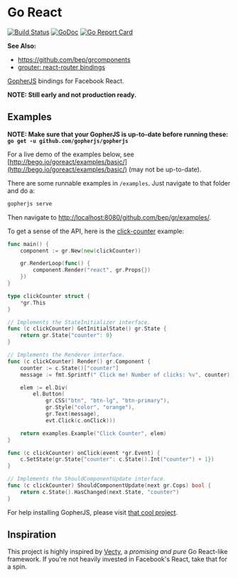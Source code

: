 # Go React

[![Build Status](https://travis-ci.org/bep/gr.svg)](https://travis-ci.org/bep/gr)
[![GoDoc](https://godoc.org/github.com/bep/gr?status.svg)](https://godoc.org/github.com/bep/gr)
[![Go Report Card](https://goreportcard.com/badge/github.com/bep/gr)](https://goreportcard.com/report/github.com/bep/gr)

**See Also:**

* https://github.com/bep/grcomponents
* [grouter: react-router bindings](https://github.com/bep/grouter)
		
[GopherJS](https://github.com/gopherjs/gopherjs) bindings for Facebook React. 

**NOTE: Still early and not production ready.**

## Examples

**NOTE: Make sure that your GopherJS is up-to-date before running these: `go get -u github.com/gopherjs/gopherjs`**

For a live demo of the examples below, see [http://bego.io/goreact/examples/basic/](http://bego.io/goreact/examples/basic/)  (may not be up-to-date).

There are some runnable examples in `/examples`. Just navigate to that folder and do a:

```bash
gopherjs serve
```
Then navigate to [http://localhost:8080/github.com/bep/gr/examples/](http://localhost:8080/github.com/bep/gr/examples/).

To get a sense of the API, here is the [click-counter](https://github.com/bep/gr/blob/master/examples/basic-click-counter/main.go) example:

```go
func main() {
	component := gr.New(new(clickCounter))

	gr.RenderLoop(func() {
		component.Render("react", gr.Props{})
	})
}

type clickCounter struct {
	*gr.This
}

// Implements the StateInitializer interface.
func (c clickCounter) GetInitialState() gr.State {
	return gr.State{"counter": 0}
}

// Implements the Renderer interface.
func (c clickCounter) Render() gr.Component {
	counter := c.State()["counter"]
	message := fmt.Sprintf(" Click me! Number of clicks: %v", counter)

	elem := el.Div(
		el.Button(
			gr.CSS("btn", "btn-lg", "btn-primary"),
			gr.Style("color", "orange"),
			gr.Text(message),
			evt.Click(c.onClick)))

	return examples.Example("Click Counter", elem)
}

func (c clickCounter) onClick(event *gr.Event) {
	c.SetState(gr.State{"counter": c.State().Int("counter") + 1})
}

// Implements the ShouldComponentUpdate interface.
func (c clickCounter) ShouldComponentUpdate(next gr.Cops) bool {
	return c.State().HasChanged(next.State, "counter")
}
```

For help installing GopherJS, please visit [that cool project](https://github.com/gopherjs/gopherjs).


## Inspiration

This project is highly inspired by [Vecty](https://github.com/gopherjs/vecty), a *promising and pure* Go React-like framework. If you're not heavily invested in Facebook's React, take that for a spin.

